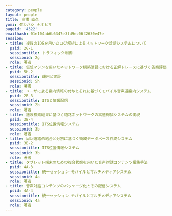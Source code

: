 ```yaml
---
category: people
layout: people
title: 高橋 直久
yomi: タカハシ ナオヒサ
pageid: '4322'
emailhash: 01e104ab6b6347e3fd9ec06f2630e47e
session:
- title: 複数のIDSを用いたログ解析によるネットワーク診断システムについて
  psid: 2G-1
  sessiontitle: トラフィック制御
  sessionid: 2g
  role: 著者
- title: 仮想マシンを用いたネットワーク構築演習における正解トレースに基づく答案評価システムの提案
  psid: 5H-2
  sessiontitle: 運用と実証
  sessionid: 5h
  role: 著者
- title: ユーザによる案内情報の付与とそれに基づくモバイル音声道案内システム
  psid: 2B-3
  sessiontitle: ITSと情報配信
  sessionid: 2b
  role: 著者
- title: 施設検索結果に基づく道路ネットワークの高速総描システムの実現
  psid: 3B-4
  sessiontitle: ITS位置情報システム
  sessionid: 3b
  role: 著者
- title: 周回道路の結合と分割に基づく領域データベース作成システム
  psid: 3B-2
  sessiontitle: ITS位置情報システム
  sessionid: 3b
  role: 著者
- title: タブレット端末のための複合状態を用いた音声対話コンテンツ編集手法
  psid: 4A-3
  sessiontitle: 統一セッション-モバイルとマルチメディアシステム
  sessionid: 4a
  role: 著者
- title: 音声対話コンテンツのパッケージ化とその配信システム
  psid: 4A-4
  sessiontitle: 統一セッション-モバイルとマルチメディアシステム
  sessionid: 4a
  role: 著者
---
```

